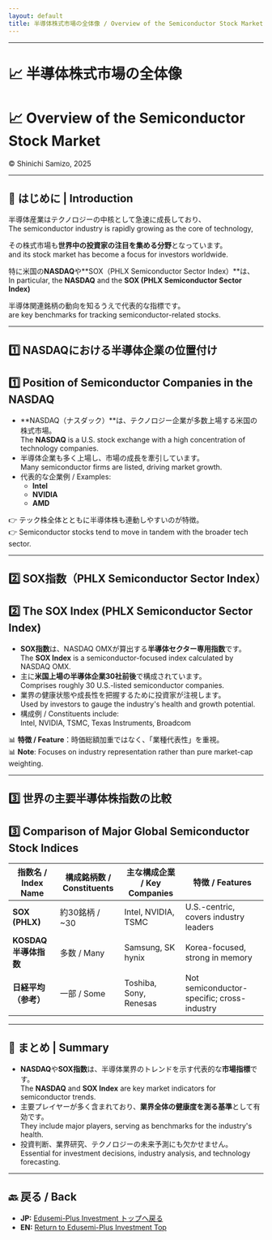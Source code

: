 ```yaml
---
layout: default
title: 半導体株式市場の全体像 / Overview of the Semiconductor Stock Market
---
```


---

# 📈 半導体株式市場の全体像  
# 📈 Overview of the Semiconductor Stock Market  
© Shinichi Samizo, 2025

---

## 🧭 はじめに | Introduction

半導体産業はテクノロジーの中核として急速に成長しており、  
The semiconductor industry is rapidly growing as the core of technology,  

その株式市場も**世界中の投資家の注目を集める分野**となっています。  
and its stock market has become a focus for investors worldwide.

特に米国の**NASDAQ**や**SOX（PHLX Semiconductor Sector Index）**は、  
In particular, the **NASDAQ** and the **SOX (PHLX Semiconductor Sector Index)**  

半導体関連銘柄の動向を知るうえで代表的な指標です。  
are key benchmarks for tracking semiconductor-related stocks.

---

## 1️⃣ NASDAQにおける半導体企業の位置付け  
## 1️⃣ Position of Semiconductor Companies in the NASDAQ

- **NASDAQ（ナスダック）**は、テクノロジー企業が多数上場する米国の株式市場。  
  The **NASDAQ** is a U.S. stock exchange with a high concentration of technology companies.  
- 半導体企業も多く上場し、市場の成長を牽引しています。  
  Many semiconductor firms are listed, driving market growth.  
- 代表的な企業例 / Examples:  
  - **Intel**  
  - **NVIDIA**  
  - **AMD**  

👉 テック株全体とともに半導体株も連動しやすいのが特徴。  
👉 Semiconductor stocks tend to move in tandem with the broader tech sector.

---

## 2️⃣ SOX指数（PHLX Semiconductor Sector Index）  
## 2️⃣ The SOX Index (PHLX Semiconductor Sector Index)

- **SOX指数**は、NASDAQ OMXが算出する**半導体セクター専用指数**です。  
  The **SOX Index** is a semiconductor-focused index calculated by NASDAQ OMX.  
- 主に**米国上場の半導体企業30社前後**で構成されています。  
  Comprises roughly 30 U.S.-listed semiconductor companies.  
- 業界の健康状態や成長性を把握するために投資家が注視します。  
  Used by investors to gauge the industry's health and growth potential.  
- 構成例 / Constituents include:  
  Intel, NVIDIA, TSMC, Texas Instruments, Broadcom  

📊 **特徴 / Feature**：時価総額加重ではなく、「業種代表性」を重視。  
📊 **Note**: Focuses on industry representation rather than pure market-cap weighting.

---

## 3️⃣ 世界の主要半導体株指数の比較  
## 3️⃣ Comparison of Major Global Semiconductor Stock Indices

| 指数名 / Index Name  | 構成銘柄数 / Constituents | 主な構成企業 / Key Companies     | 特徴 / Features                  |
|----------------------|---------------------------|-----------------------------------|-----------------------------------|
| **SOX (PHLX)**       | 約30銘柄 / ~30            | Intel, NVIDIA, TSMC               | U.S.-centric, covers industry leaders |
| **KOSDAQ半導体指数**  | 多数 / Many               | Samsung, SK hynix                 | Korea-focused, strong in memory   |
| **日経平均（参考）** | 一部 / Some               | Toshiba, Sony, Renesas            | Not semiconductor-specific; cross-industry |

---

## 🧩 まとめ | Summary

- **NASDAQ**や**SOX指数**は、半導体業界のトレンドを示す代表的な**市場指標**です。  
  The **NASDAQ** and **SOX Index** are key market indicators for semiconductor trends.  
- 主要プレイヤーが多く含まれており、**業界全体の健康度を測る基準**として有効です。  
  They include major players, serving as benchmarks for the industry's health.  
- 投資判断、業界研究、テクノロジーの未来予測にも欠かせません。  
  Essential for investment decisions, industry analysis, and technology forecasting.

---

## 🔙 戻る / Back
- **JP:** [Edusemi-Plus Investment トップへ戻る](./README.md)  
- **EN:** [Return to Edusemi-Plus Investment Top](./README.md)
